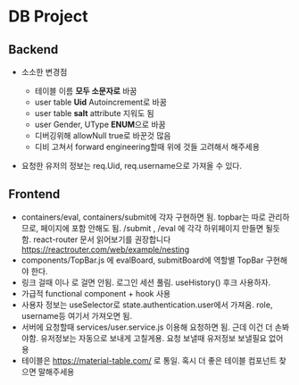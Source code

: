 # DB Project

## Backend

- 소소한 변경점
  - 테이블 이름 **모두 소문자로** 바꿈
  - user table **Uid** Autoincrement로 바꿈
  - user table **salt** attribute 지워도 됨
  - user Gender, UType **ENUM**으로 바꿈
  - 디버깅위해 allowNull true로 바꾼것 많음
  - 디비 고쳐서 forward engineering할때 위에 것들 고려해서 해주세용

- 요청한 유저의 정보는 req.Uid, req.username으로 가져올 수 있다.

## Frontend

- containers/eval, containers/submit에 각자 구현하면 됨. topbar는 따로 관리하므로, 페이지에 포함 안해도 됨. /submit , /eval 에 각각 하위페이지 만들면 될듯 함. react-router 문서 읽어보기를 권장합니다 https://reactrouter.com/web/example/nesting
- components/TopBar.js 에 evalBoard, submitBoard에 역할별 TopBar 구현해야 한다.
- 링크 걸때 <a>이나 <link> 로 걸면 안됨. 로그인 세션 풀림. useHistory() 후크 사용하자.
- 가급적 functional component + hook 사용
- 사용자 정보는 useSelector로 state.authentication.user에서 가져옴. role, username등 여기서 가져오면 됨.
- 서버에 요청할때 services/user.service.js 이용해 요청하면 됨. 근데 이건 더 손봐야함. 유저정보는 자동으로 보내게 고칠게용. 요청 보낼때 유저정보 보낼필요 없어용
- 테이블은 https://material-table.com/ 로 통일. 혹시 더 좋은 테이블 컴포넌트 찾으면 말해주세용